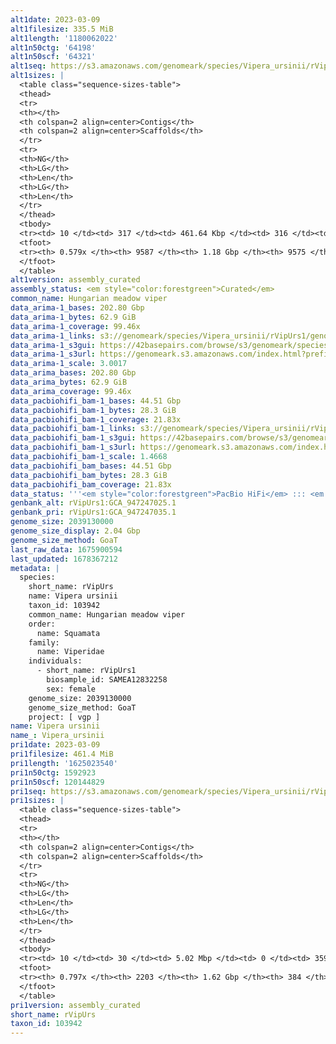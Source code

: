 ```yaml
---
alt1date: 2023-03-09
alt1filesize: 335.5 MiB
alt1length: '1180062022'
alt1n50ctg: '64198'
alt1n50scf: '64321'
alt1seq: https://s3.amazonaws.com/genomeark/species/Vipera_ursinii/rVipUrs1/assembly_curated/rVipUrs1.alt.cur.20230309.fasta.gz
alt1sizes: |
  <table class="sequence-sizes-table">
  <thead>
  <tr>
  <th></th>
  <th colspan=2 align=center>Contigs</th>
  <th colspan=2 align=center>Scaffolds</th>
  </tr>
  <tr>
  <th>NG</th>
  <th>LG</th>
  <th>Len</th>
  <th>LG</th>
  <th>Len</th>
  </tr>
  </thead>
  <tbody>
  <tr><td> 10 </td><td> 317 </td><td> 461.64 Kbp </td><td> 316 </td><td> 461.94 Kbp </td></tr><tr><td> 20 </td><td> 864 </td><td> 310.37 Kbp </td><td> 861 </td><td> 310.99 Kbp </td></tr><tr><td> 30 </td><td> 1669 </td><td> 208.82 Kbp </td><td> 1664 </td><td> 209.16 Kbp </td></tr><tr><td> 40 </td><td> 2893 </td><td> 131.34 Kbp </td><td> 2885 </td><td> 131.69 Kbp </td></tr><tr style="background-color:#cccccc;"><td> 50 </td><td> 5076 </td><td> 64.20 Kbp </td><td> 5065 </td><td> 64.32 Kbp </td></tr><tr><td> 60 </td><td> 0 </td><td>  </td><td> 0 </td><td>  </td></tr><tr><td> 70 </td><td> 0 </td><td>  </td><td> 0 </td><td>  </td></tr><tr><td> 80 </td><td> 0 </td><td>  </td><td> 0 </td><td>  </td></tr><tr><td> 90 </td><td> 0 </td><td>  </td><td> 0 </td><td>  </td></tr><tr><td> 100 </td><td> 0 </td><td>  </td><td> 0 </td><td>  </td></tr></tbody>
  <tfoot>
  <tr><th> 0.579x </th><th> 9587 </th><th> 1.18 Gbp </th><th> 9575 </th><th> 1.18 Gbp </th></tr>
  </tfoot>
  </table>
alt1version: assembly_curated
assembly_status: <em style="color:forestgreen">Curated</em>
common_name: Hungarian meadow viper
data_arima-1_bases: 202.80 Gbp
data_arima-1_bytes: 62.9 GiB
data_arima-1_coverage: 99.46x
data_arima-1_links: s3://genomeark/species/Vipera_ursinii/rVipUrs1/genomic_data/arima/<br>
data_arima-1_s3gui: https://42basepairs.com/browse/s3/genomeark/species/Vipera_ursinii/rVipUrs1/genomic_data/arima/
data_arima-1_s3url: https://genomeark.s3.amazonaws.com/index.html?prefix=species/Vipera_ursinii/rVipUrs1/genomic_data/arima/
data_arima-1_scale: 3.0017
data_arima_bases: 202.80 Gbp
data_arima_bytes: 62.9 GiB
data_arima_coverage: 99.46x
data_pacbiohifi_bam-1_bases: 44.51 Gbp
data_pacbiohifi_bam-1_bytes: 28.3 GiB
data_pacbiohifi_bam-1_coverage: 21.83x
data_pacbiohifi_bam-1_links: s3://genomeark/species/Vipera_ursinii/rVipUrs1/genomic_data/pacbio_hifi/<br>
data_pacbiohifi_bam-1_s3gui: https://42basepairs.com/browse/s3/genomeark/species/Vipera_ursinii/rVipUrs1/genomic_data/pacbio_hifi/
data_pacbiohifi_bam-1_s3url: https://genomeark.s3.amazonaws.com/index.html?prefix=species/Vipera_ursinii/rVipUrs1/genomic_data/pacbio_hifi/
data_pacbiohifi_bam-1_scale: 1.4668
data_pacbiohifi_bam_bases: 44.51 Gbp
data_pacbiohifi_bam_bytes: 28.3 GiB
data_pacbiohifi_bam_coverage: 21.83x
data_status: '''<em style="color:forestgreen">PacBio HiFi</em> ::: <em style="color:forestgreen">Arima</em>'''
genbank_alt: rVipUrs1:GCA_947247025.1
genbank_pri: rVipUrs1:GCA_947247035.1
genome_size: 2039130000
genome_size_display: 2.04 Gbp
genome_size_method: GoaT
last_raw_data: 1675900594
last_updated: 1678367212
metadata: |
  species:
    short_name: rVipUrs
    name: Vipera ursinii
    taxon_id: 103942
    common_name: Hungarian meadow viper
    order:
      name: Squamata
    family:
      name: Viperidae
    individuals:
      - short_name: rVipUrs1
        biosample_id: SAMEA12832258
        sex: female
    genome_size: 2039130000
    genome_size_method: GoaT
    project: [ vgp ]
name: Vipera ursinii
name_: Vipera_ursinii
pri1date: 2023-03-09
pri1filesize: 461.4 MiB
pri1length: '1625023540'
pri1n50ctg: 1592923
pri1n50scf: 120144829
pri1seq: https://s3.amazonaws.com/genomeark/species/Vipera_ursinii/rVipUrs1/assembly_curated/rVipUrs1.pri.cur.20230309.fasta.gz
pri1sizes: |
  <table class="sequence-sizes-table">
  <thead>
  <tr>
  <th></th>
  <th colspan=2 align=center>Contigs</th>
  <th colspan=2 align=center>Scaffolds</th>
  </tr>
  <tr>
  <th>NG</th>
  <th>LG</th>
  <th>Len</th>
  <th>LG</th>
  <th>Len</th>
  </tr>
  </thead>
  <tbody>
  <tr><td> 10 </td><td> 30 </td><td> 5.02 Mbp </td><td> 0 </td><td> 359.75 Mbp </td></tr><tr><td> 20 </td><td> 76 </td><td> 4.01 Mbp </td><td> 1 </td><td> 294.45 Mbp </td></tr><tr><td> 30 </td><td> 135 </td><td> 2.94 Mbp </td><td> 1 </td><td> 294.45 Mbp </td></tr><tr><td> 40 </td><td> 216 </td><td> 2.12 Mbp </td><td> 2 </td><td> 212.82 Mbp </td></tr><tr style="background-color:#cccccc;"><td> 50 </td><td> 328 </td><td style="background-color:#88ff88;"> 1.59 Mbp </td><td> 4 </td><td style="background-color:#88ff88;"> 120.14 Mbp </td></tr><tr><td> 60 </td><td> 493 </td><td> 0.96 Mbp </td><td> 6 </td><td> 90.32 Mbp </td></tr><tr><td> 70 </td><td> 795 </td><td> 449.59 Kbp </td><td> 8 </td><td> 45.96 Mbp </td></tr><tr><td> 80 </td><td> 0 </td><td>  </td><td> 0 </td><td>  </td></tr><tr><td> 90 </td><td> 0 </td><td>  </td><td> 0 </td><td>  </td></tr><tr><td> 100 </td><td> 0 </td><td>  </td><td> 0 </td><td>  </td></tr></tbody>
  <tfoot>
  <tr><th> 0.797x </th><th> 2203 </th><th> 1.62 Gbp </th><th> 384 </th><th> 1.63 Gbp </th></tr>
  </tfoot>
  </table>
pri1version: assembly_curated
short_name: rVipUrs
taxon_id: 103942
---
```

